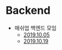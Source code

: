 # Backend

* 매쉬업 백엔드 모임
  * [2019.10.05](https://github.com/s2zan/TIL/blob/master/backend/mashup-191005.md)
  * [2019.10.19](https://github.com/s2zan/TIL/blob/master/backend/mashup-191019.md)

